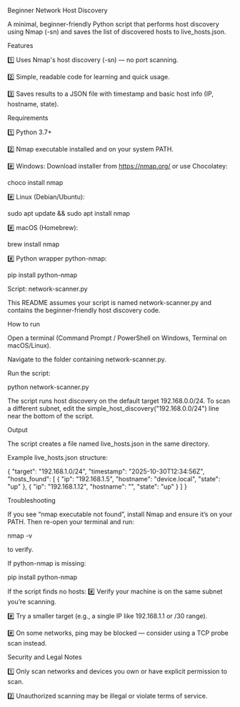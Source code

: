 Beginner Network Host Discovery

A minimal, beginner-friendly Python script that performs host discovery using Nmap (-sn) and saves the list of discovered hosts to live_hosts.json.

Features

1️⃣ Uses Nmap's host discovery (-sn) — no port scanning.

2️⃣ Simple, readable code for learning and quick usage.

3️⃣ Saves results to a JSON file with timestamp and basic host info (IP, hostname, state).

Requirements

1️⃣ Python 3.7+

2️⃣ Nmap executable installed and on your system PATH.

#️⃣ Windows: Download installer from https://nmap.org/
 or use Chocolatey:

  choco install nmap


#️⃣ Linux (Debian/Ubuntu):

  sudo apt update && sudo apt install nmap


#️⃣ macOS (Homebrew):

  brew install nmap


#️⃣ Python wrapper python-nmap:

  pip install python-nmap

Script: network-scanner.py

This README assumes your script is named network-scanner.py and contains the beginner-friendly host discovery code.

How to run

Open a terminal (Command Prompt / PowerShell on Windows, Terminal on macOS/Linux).

Navigate to the folder containing network-scanner.py.

Run the script:

  python network-scanner.py


The script runs host discovery on the default target 192.168.0.0/24.
To scan a different subnet, edit the simple_host_discovery("192.168.0.0/24") line near the bottom of the script.

Output

  The script creates a file named live_hosts.json in the same directory.

Example live_hosts.json structure:

  {
      "target": "192.168.1.0/24",
      "timestamp": "2025-10-30T12:34:56Z",
      "hosts_found": [
          {
              "ip": "192.168.1.5",
              "hostname": "device.local",
              "state": "up"
          },
          {
              "ip": "192.168.1.12",
              "hostname": "",
              "state": "up"
          }
      ]
  }

Troubleshooting

If you see “nmap executable not found”, install Nmap and ensure it’s on your PATH. Then re-open your terminal and run:

  nmap -v


to verify.

If python-nmap is missing:

  pip install python-nmap


If the script finds no hosts:
#️⃣ Verify your machine is on the same subnet you’re scanning.

#️⃣ Try a smaller target (e.g., a single IP like 192.168.1.1 or /30 range).

#️⃣ On some networks, ping may be blocked — consider using a TCP probe scan instead.

Security and Legal Notes

1️⃣ Only scan networks and devices you own or have explicit permission to scan.

2️⃣ Unauthorized scanning may be illegal or violate terms of service.